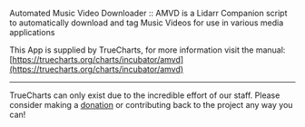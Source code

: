 Automated Music Video Downloader :: AMVD is a Lidarr Companion script to automatically download and tag Music Videos for use in various media applications

This App is supplied by TrueCharts, for more information visit the manual: [https://truecharts.org/charts/incubator/amvd](https://truecharts.org/charts/incubator/amvd)

---

TrueCharts can only exist due to the incredible effort of our staff.
Please consider making a [donation](https://truecharts.org/sponsor) or contributing back to the project any way you can!
